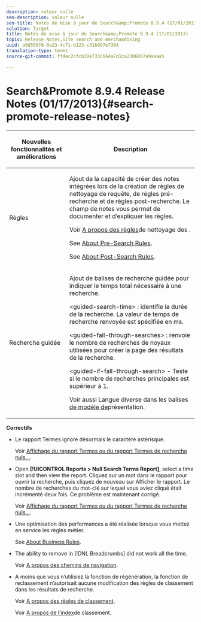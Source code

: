 ```yaml
---
description: valeur nulle
seo-description: valeur nulle
seo-title: Notes de mise à jour de Search&amp;Promote 8.9.4 (17/01/2013)
solution: Target
title: Notes de mise à jour de Search&amp;Promote 8.9.4 (17/01/2013)
topic: Release Notes,Site search and merchandising
uuid: a9d550f6-0a23-4c71-b123-c31b997e7384
translation-type: tm+mt
source-git-commit: ffdec2cfcb30e733c664a7d1ca23868b7a9a9aa5

---
```



# Search&amp;Promote 8.9.4 Release Notes (01/17/2013){#search-promote-release-notes}

<table> 
 <thead> 
  <tr> 
   <th colname="col1" class="entry"> <p>Nouvelles fonctionnalités et améliorations </p> </th> 
   <th colname="col2" class="entry"> <p>Description </p> </th> 
  </tr> 
 </thead>
 <tbody> 
  <tr> 
   <td colname="col1"> <p>Règles </p> </td> 
   <td colname="col2"> <p> Ajout de la capacité de créer des notes intégrées lors de la création de règles de nettoyage de requête, de règles pré-recherche et de règles post-recherche. Le champ de notes vous permet de documenter et d’expliquer les règles. </p> <p>Voir <a href="../c-about-rules-menu/c-about-query-cleaning-rules.md#concept_17F3CDDC3C8A4128AF092A82B777B86C" format="dita" scope="local"> A propos des règles</a>de nettoyage des . </p> <p>See <a href="../c-about-rules-menu/c-about-pre-search-rules.md#concept_5BF84BB6FACB4645BA9CB7496A01CD1F" format="dita" scope="local"> About Pre-Search Rules</a>. </p> <p>See <a href="../c-about-rules-menu/c-about-post-search-rules.md#concept_AF6ADFCC0ADF4A788003964939917FDE" format="dita" scope="local"> About Post-Search Rules</a>. </p> </td> 
  </tr> 
  <tr> 
   <td colname="col1"> <p>Recherche guidée </p> </td> 
   <td colname="col2"> <p> Ajout de balises de recherche guidée pour indiquer le temps total nécessaire à une recherche. </p> <p> <span class="codeph"> &lt;guided-search-time&gt;</span> : identifie la durée de la recherche. La valeur de temps de recherche renvoyée est spécifiée en ms. </p> <p> <span class="codeph"> &lt;guided-fall-through-searches&gt;</span> : renvoie le nombre de recherches de noyaux utilisées pour créer la page des résultats de la recherche. </p> <p> <span class="codeph"> &lt;guided-if-fall-through-search&gt;</span> - Teste si le nombre de recherches principales est supérieur à 1. </p> <p>Voir aussi Langue diverse dans les balises <a href="../c-appendices/c-templates.md#reference_F1BBF616BCEC4AD7B2548ECD3CA74C64" format="dita" scope="local"> de modèle de</a>présentation. </p> </td> 
  </tr> 
 </tbody> 
</table>

**Correctifs**

* Le rapport Termes ignore désormais le caractère astérisque.

   Voir [Affichage du rapport Termes ou du rapport Termes de recherche nuls...](../c-about-reports-menu/c-about-reports-menu.md#task_53B7ED1582DD4B0E8376546A7AFC789A).

* Open **[!UICONTROL Reports > Null Search Terms Report]**, select a time slot and then view the report. Cliquez sur un mot dans le rapport pour ouvrir la recherche, puis cliquez de nouveau sur Afficher le rapport. Le nombre de recherches du mot-clé sur lequel vous aviez cliqué était incrémenté deux fois. Ce problème est maintenant corrigé.

   Voir [Affichage du rapport Termes ou du rapport Termes de recherche nuls...](../c-about-reports-menu/c-about-reports-menu.md#task_53B7ED1582DD4B0E8376546A7AFC789A).

* Une optimisation des performances a été réalisée lorsque vous mettez en service les règles métier.

   See [About Business Rules](../c-about-rules-menu/c-about-business-rules.md#concept_2A93D76216754D3D8412CDEA00BD26BD).

* The ability to remove in [!DNL Breadcrumbs] did not work all the time.

   Voir [A propos des chemins de navigation](../c-about-design-menu/c-about-breadcrumbs.md#concept_FB8A943C594A4A1593B118141DA61F03).

* A moins que vous n’utilisiez la fonction de régénération, la fonction de reclassement n’autorisait aucune modification des règles de classement dans les résultats de recherche.

   Voir [A propos des règles de classement](../c-about-rules-menu/c-about-ranking-rules.md#concept_F555C076759B4E81B925441CFE707397).

   Voir [A propos de l’index](../c-about-index-menu/c-about-re-rank-index.md#concept_147B0A9FCD51451787DA898E06F7C692)de classement.

